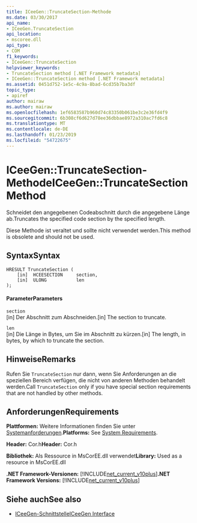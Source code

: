 ```yaml
---
title: ICeeGen::TruncateSection-Methode
ms.date: 03/30/2017
api_name:
- ICeeGen.TruncateSection
api_location:
- mscoree.dll
api_type:
- COM
f1_keywords:
- ICeeGen::TruncateSection
helpviewer_keywords:
- TruncateSection method [.NET Framework metadata]
- ICeeGen::TruncateSection method [.NET Framework metadata]
ms.assetid: 0451d752-1e5c-4c9a-8bad-6cd35b7ba3df
topic_type:
- apiref
author: mairaw
ms.author: mairaw
ms.openlocfilehash: 1ef6583587b960d74c83350b061be3c2e36fd4f9
ms.sourcegitcommit: 6b308cf6d627d78ee36dbbae8972a310ac7fd6c8
ms.translationtype: MT
ms.contentlocale: de-DE
ms.lasthandoff: 01/23/2019
ms.locfileid: "54722675"
---
```

# <a name="iceegentruncatesection-method"></a><span data-ttu-id="0efdd-102">ICeeGen::TruncateSection-Methode</span><span class="sxs-lookup"><span data-stu-id="0efdd-102">ICeeGen::TruncateSection Method</span></span>
<span data-ttu-id="0efdd-103">Schneidet den angegebenen Codeabschnitt durch die angegebene Länge ab.</span><span class="sxs-lookup"><span data-stu-id="0efdd-103">Truncates the specified code section by the specified length.</span></span>  
  
 <span data-ttu-id="0efdd-104">Diese Methode ist veraltet und sollte nicht verwendet werden.</span><span class="sxs-lookup"><span data-stu-id="0efdd-104">This method is obsolete and should not be used.</span></span>  
  
## <a name="syntax"></a><span data-ttu-id="0efdd-105">Syntax</span><span class="sxs-lookup"><span data-stu-id="0efdd-105">Syntax</span></span>  
  
```  
HRESULT TruncateSection (  
    [in]  HCEESECTION     section,  
    [in]  ULONG           len  
);  
```  
  
#### <a name="parameters"></a><span data-ttu-id="0efdd-106">Parameter</span><span class="sxs-lookup"><span data-stu-id="0efdd-106">Parameters</span></span>  
 `section`  
 <span data-ttu-id="0efdd-107">[in] Der Abschnitt zum Abschneiden.</span><span class="sxs-lookup"><span data-stu-id="0efdd-107">[in] The section to truncate.</span></span>  
  
 `len`  
 <span data-ttu-id="0efdd-108">[in] Die Länge in Bytes, um Sie im Abschnitt zu kürzen.</span><span class="sxs-lookup"><span data-stu-id="0efdd-108">[in] The length, in bytes, by which to truncate the section.</span></span>  
  
## <a name="remarks"></a><span data-ttu-id="0efdd-109">Hinweise</span><span class="sxs-lookup"><span data-stu-id="0efdd-109">Remarks</span></span>  
 <span data-ttu-id="0efdd-110">Rufen Sie `TruncateSection` nur dann, wenn Sie Anforderungen an die speziellen Bereich verfügen, die nicht von anderen Methoden behandelt werden.</span><span class="sxs-lookup"><span data-stu-id="0efdd-110">Call `TruncateSection` only if you have special section requirements that are not handled by other methods.</span></span>  
  
## <a name="requirements"></a><span data-ttu-id="0efdd-111">Anforderungen</span><span class="sxs-lookup"><span data-stu-id="0efdd-111">Requirements</span></span>  
 <span data-ttu-id="0efdd-112">**Plattformen:** Weitere Informationen finden Sie unter [Systemanforderungen](../../../../docs/framework/get-started/system-requirements.md).</span><span class="sxs-lookup"><span data-stu-id="0efdd-112">**Platforms:** See [System Requirements](../../../../docs/framework/get-started/system-requirements.md).</span></span>  
  
 <span data-ttu-id="0efdd-113">**Header:** Cor.h</span><span class="sxs-lookup"><span data-stu-id="0efdd-113">**Header:** Cor.h</span></span>  
  
 <span data-ttu-id="0efdd-114">**Bibliothek:** Als Ressource in MsCorEE.dll verwendet</span><span class="sxs-lookup"><span data-stu-id="0efdd-114">**Library:** Used as a resource in MsCorEE.dll</span></span>  
  
 <span data-ttu-id="0efdd-115">**.NET Framework-Versionen:** [!INCLUDE[net_current_v10plus](../../../../includes/net-current-v10plus-md.md)]</span><span class="sxs-lookup"><span data-stu-id="0efdd-115">**.NET Framework Versions:** [!INCLUDE[net_current_v10plus](../../../../includes/net-current-v10plus-md.md)]</span></span>  
  
## <a name="see-also"></a><span data-ttu-id="0efdd-116">Siehe auch</span><span class="sxs-lookup"><span data-stu-id="0efdd-116">See also</span></span>
- [<span data-ttu-id="0efdd-117">ICeeGen-Schnittstelle</span><span class="sxs-lookup"><span data-stu-id="0efdd-117">ICeeGen Interface</span></span>](../../../../docs/framework/unmanaged-api/metadata/iceegen-interface.md)

